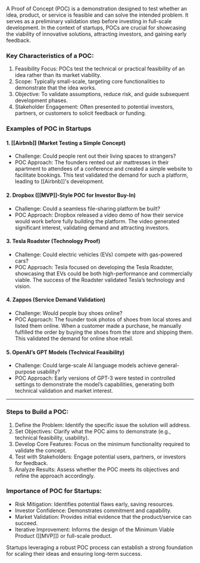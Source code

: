 A Proof of Concept (POC) is a demonstration designed to test whether an idea, product, or service is feasible and can solve the intended problem. It serves as a preliminary validation step before investing in full-scale development. In the context of startups, POCs are crucial for showcasing the viability of innovative solutions, attracting investors, and gaining early feedback.

### Key Characteristics of a POC:

1. Feasibility Focus: POCs test the technical or practical feasibility of an idea rather than its market viability.
2. Scope: Typically small-scale, targeting core functionalities to demonstrate that the idea works.
3. Objective: To validate assumptions, reduce risk, and guide subsequent development phases.
4. Stakeholder Engagement: Often presented to potential investors, partners, or customers to solicit feedback or funding.

### Examples of POC in Startups

#### 1. [[Airbnb]] (Market Testing a Simple Concept)

- Challenge: Could people rent out their living spaces to strangers?
- POC Approach: The founders rented out air mattresses in their apartment to attendees of a conference and created a simple website to facilitate bookings. This test validated the demand for such a platform, leading to [[Airbnb]]'s development.

#### 2. Dropbox ([[MVP]]-Style POC for Investor Buy-In)

- Challenge: Could a seamless file-sharing platform be built?
- POC Approach: Dropbox released a video demo of how their service would work before fully building the platform. The video generated significant interest, validating demand and attracting investors.

#### 3. Tesla Roadster (Technology Proof)

- Challenge: Could electric vehicles (EVs) compete with gas-powered cars?
- POC Approach: Tesla focused on developing the Tesla Roadster, showcasing that EVs could be both high-performance and commercially viable. The success of the Roadster validated Tesla’s technology and vision.

#### 4. Zappos (Service Demand Validation)

- Challenge: Would people buy shoes online?
- POC Approach: The founder took photos of shoes from local stores and listed them online. When a customer made a purchase, he manually fulfilled the order by buying the shoes from the store and shipping them. This validated the demand for online shoe retail.

#### 5. OpenAI’s GPT Models (Technical Feasibility)

- Challenge: Could large-scale AI language models achieve general-purpose usability?
- POC Approach: Early versions of GPT-3 were tested in controlled settings to demonstrate the model’s capabilities, generating both technical validation and market interest.

---

### Steps to Build a POC:

1. Define the Problem: Identify the specific issue the solution will address.
2. Set Objectives: Clarify what the POC aims to demonstrate (e.g., technical feasibility, usability).
3. Develop Core Features: Focus on the minimum functionality required to validate the concept.
4. Test with Stakeholders: Engage potential users, partners, or investors for feedback.
5. Analyze Results: Assess whether the POC meets its objectives and refine the approach accordingly.

### Importance of POC for Startups:

- Risk Mitigation: Identifies potential flaws early, saving resources.
- Investor Confidence: Demonstrates commitment and capability.
- Market Validation: Provides initial evidence that the product/service can succeed.
- Iterative Improvement: Informs the design of the Minimum Viable Product ([[MVP]]) or full-scale product.

Startups leveraging a robust POC process can establish a strong foundation for scaling their ideas and ensuring long-term success.
